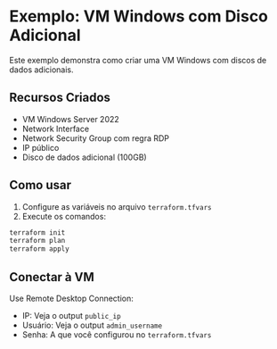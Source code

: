 # Exemplo: VM Windows com Disco Adicional

Este exemplo demonstra como criar uma VM Windows com discos de dados adicionais.

## Recursos Criados

- VM Windows Server 2022
- Network Interface
- Network Security Group com regra RDP
- IP público
- Disco de dados adicional (100GB)

## Como usar

1. Configure as variáveis no arquivo `terraform.tfvars`
2. Execute os comandos:

```bash
terraform init
terraform plan
terraform apply
```

## Conectar à VM

Use Remote Desktop Connection:
- IP: Veja o output `public_ip`
- Usuário: Veja o output `admin_username`
- Senha: A que você configurou no `terraform.tfvars`
